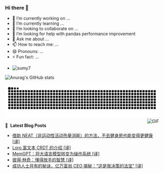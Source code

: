 ### Hi there 👋
<!--
**alloevil/alloevil** is a ✨ _special_ ✨ repository because its `README.md` (this file) appears on your GitHub profile.

Here are some ideas to get you started:

- 🔭 I’m currently working on ...
- 🌱 I’m currently learning ...
- 👯 I’m looking to collaborate on ...
- 🤔 I’m looking for help with ...
- 💬 Ask me about ...
- 📫 How to reach me: ...
- 😄 Pronouns: ...
- ⚡ Fun fact: ...
-->

- 🔭 I’m currently working on ...
- 🌱 I’m currently learning ...
- 👯 I’m looking to collaborate on ...
- 🤔 I’m looking for help with pandas performance improvement
- 💬 Ask me about ...
- 📫 How to reach me: ...
- 😄 Pronouns: ...
- ⚡ Fun fact: ...
  
+ ![sumy7](https://komarev.com/ghpvc/?username=alloevil)

![Anurag's GitHub stats](https://github-readme-stats.vercel.app/api?username=alloevil&show_icons=true&bg_color=00000000)

<picture align="center">
  <source media="(prefers-color-scheme: dark)" srcset="https://github.com/alloevil/alloevil/blob/output/github-contribution-grid-snake.svg">
  <source media="(prefers-color-scheme: light)" srcset="https://github.com/alloevil/alloevil/blob/output/github-contribution-grid-snake.svg">
  <img alt="github contribution grid snake animation" src="https://github.com/alloevil/alloevil/blob/output/github-contribution-grid-snake.svg">
</picture>

<img align="right" alt="GIF" src="https://raw.githubusercontent.com/JoeyBling/JoeyBling/master/pic/pusheencode.gif" />

📕 &nbsp;**Latest Blog Posts**
<!-- BLOG-POST-LIST:START -->
- [借助 NEAT（非运动性活动热量消耗）的方法，不去健身房也能变得更健康 [译]](https://baoyu.io/translations/fitness/neat-fitness-non-exercise-activity-thermogenesis)
- [Loro 富文本 CRDT 的介绍 [译]](https://baoyu.io/translations/frontend/introduction-to-loros-rich-text-crdt)
- [MemGPT：将大语言模型转变为操作系统 [译]](https://baoyu.io/translations/ai-paper/2310.08560-memgpt-towards-llms-as-operating-systems)
- [彼得·林奇：懂得放手的智慧 [译]](https://baoyu.io/translations/investment/peter-lynch-the-wisdom-of-walking)
- [成功人士共有的秘诀，亿万富翁 CEO 揭秘：“这是我决策的法宝” [译]](https://baoyu.io/translations/leadership/billionaire-ceo-successful-people-share-pattern-recognition-skill)
<!-- BLOG-POST-LIST:END -->

